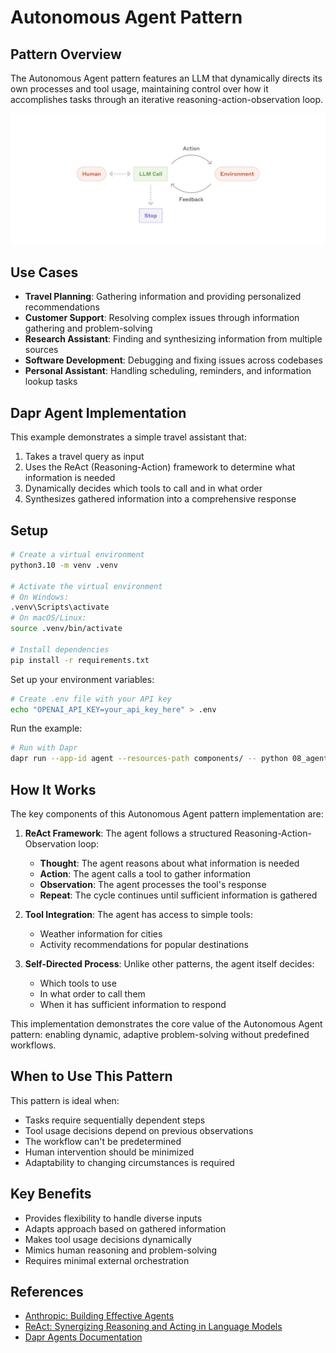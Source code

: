 # Autonomous Agent Pattern

## Pattern Overview

The Autonomous Agent pattern features an LLM that dynamically directs its own processes and tool usage, maintaining control over how it accomplishes tasks through an iterative reasoning-action-observation loop.

![Autonomous Agent Pattern](images/08_agent.webp)

## Use Cases

- **Travel Planning**: Gathering information and providing personalized recommendations
- **Customer Support**: Resolving complex issues through information gathering and problem-solving
- **Research Assistant**: Finding and synthesizing information from multiple sources
- **Software Development**: Debugging and fixing issues across codebases
- **Personal Assistant**: Handling scheduling, reminders, and information lookup tasks

## Dapr Agent Implementation

This example demonstrates a simple travel assistant that:
1. Takes a travel query as input
2. Uses the ReAct (Reasoning-Action) framework to determine what information is needed
3. Dynamically decides which tools to call and in what order
4. Synthesizes gathered information into a comprehensive response

## Setup

```bash
# Create a virtual environment
python3.10 -m venv .venv

# Activate the virtual environment 
# On Windows:
.venv\Scripts\activate
# On macOS/Linux:
source .venv/bin/activate

# Install dependencies
pip install -r requirements.txt
```

Set up your environment variables:

```bash
# Create .env file with your API key
echo "OPENAI_API_KEY=your_api_key_here" > .env
```

Run the example:

```bash
# Run with Dapr
dapr run --app-id agent --resources-path components/ -- python 08_agent.py
```

## How It Works

The key components of this Autonomous Agent pattern implementation are:

1. **ReAct Framework**: The agent follows a structured Reasoning-Action-Observation loop:
   - **Thought**: The agent reasons about what information is needed
   - **Action**: The agent calls a tool to gather information
   - **Observation**: The agent processes the tool's response
   - **Repeat**: The cycle continues until sufficient information is gathered

2. **Tool Integration**: The agent has access to simple tools:
   - Weather information for cities
   - Activity recommendations for popular destinations

3. **Self-Directed Process**: Unlike other patterns, the agent itself decides:
   - Which tools to use
   - In what order to call them
   - When it has sufficient information to respond

This implementation demonstrates the core value of the Autonomous Agent pattern: enabling dynamic, adaptive problem-solving without predefined workflows.

## When to Use This Pattern

This pattern is ideal when:
- Tasks require sequentially dependent steps
- Tool usage decisions depend on previous observations
- The workflow can't be predetermined
- Human intervention should be minimized
- Adaptability to changing circumstances is required

## Key Benefits

- Provides flexibility to handle diverse inputs
- Adapts approach based on gathered information
- Makes tool usage decisions dynamically
- Mimics human reasoning and problem-solving
- Requires minimal external orchestration

## References

- [Anthropic: Building Effective Agents](https://www.anthropic.com/research/building-effective-agents)
- [ReAct: Synergizing Reasoning and Acting in Language Models](https://arxiv.org/abs/2210.03629)
- [Dapr Agents Documentation](https://dapr.github.io/dapr-agents/)